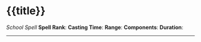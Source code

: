 # {{title}}
*School Spell*
**Spell Rank**: 
**Casting Time**: 
**Range**: 
**Components**: 
**Duration**: 

---

